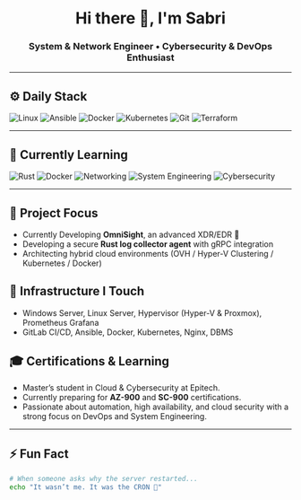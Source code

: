 <h1 align="center">Hi there 👋, I'm Sabri</h1>
<h3 align="center"> System & Network Engineer • Cybersecurity & DevOps Enthusiast</h3>

---
## ⚙️ Daily Stack
![Linux](https://img.shields.io/badge/-Linux-FCC624?style=flat&logo=linux&logoColor=black)
![Ansible](https://img.shields.io/badge/-Ansible-EE0000?style=flat&logo=ansible)
![Docker](https://img.shields.io/badge/-Docker-2496ED?style=flat&logo=docker&logoColor=white)
![Kubernetes](https://img.shields.io/badge/-Kubernetes-326CE5?style=flat&logo=kubernetes&logoColor=white)
![Git](https://img.shields.io/badge/-Git-F05032?style=flat&logo=git&logoColor=white)
![Terraform](https://img.shields.io/badge/-Terraform-623CE4?style=flat&logo=terraform&logoColor=white)

---

## 🧠 Currently Learning
![Rust](https://img.shields.io/badge/-Rust-000000?style=flat&logo=rust&logoColor=white)
![Docker](https://img.shields.io/badge/-Docker-2496ED?style=flat&logo=docker&logoColor=white)
![Networking](https://img.shields.io/badge/-Networking-0A66C2?style=flat&logo=gnometerminal&logoColor=white)
![System Engineering](https://img.shields.io/badge/-System%20Engineering-444444?style=flat&logo=linux&logoColor=white)
![Cybersecurity](https://img.shields.io/badge/-Cybersecurity-0F1117?style=flat&logo=hackthebox&logoColor=green)

---

## 🚨 Project Focus
- Currently Developing **OmniSight**, an advanced XDR/EDR 🔐
- Developing a secure **Rust log collector agent** with gRPC integration
- Architecting hybrid cloud environments (OVH / Hyper-V Clustering / Kubernetes / Docker)

## 🧰 Infrastructure I Touch
- Windows Server, Linux Server, Hypervisor (Hyper-V & Proxmox), Prometheus Grafana
- GitLab CI/CD, Ansible, Docker, Kubernetes, Nginx, DBMS

## 🎓  Certifications & Learning
- Master’s student in Cloud & Cybersecurity at Epitech.
- Currently preparing for **AZ-900** and **SC-900** certifications.
- Passionate about automation, high availability, and cloud security with a strong focus on DevOps and System Engineering.

---

## ⚡ Fun Fact

```bash
# When someone asks why the server restarted...
echo "It wasn’t me. It was the CRON 👀"
